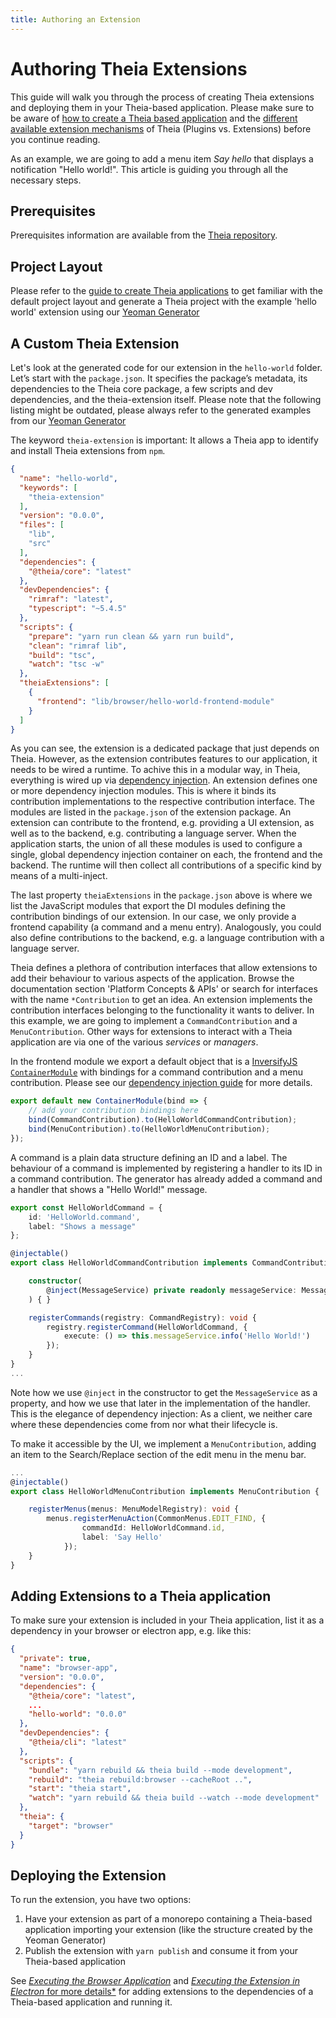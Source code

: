```yaml
---
title: Authoring an Extension
---
```


# Authoring Theia Extensions

This guide will walk you through the process of creating Theia extensions and deploying them in your Theia-based application. Please make sure to be aware of [how to create a Theia based application](/docs/composing_applications/) and the [different available extension mechanisms](/docs/extensions/) of Theia (Plugins vs. Extensions) before you continue reading.

As an example, we are going to add a menu item _Say hello_ that displays a notification "Hello world!". This article is guiding you through all the necessary steps.

## Prerequisites

Prerequisites information are available from the [Theia repository](https://github.com/eclipse-theia/theia/blob/master/doc/Developing.md#prerequisites).

## Project Layout

Please refer to the [guide to create Theia applications](/docs/composing_applications/) to get familiar with the default project layout and generate a Theia project with the example 'hello world' extension using our [Yeoman Generator](https://github.com/eclipse-theia/generator-theia-extension)

## A Custom Theia Extension

Let's look at the generated code for our extension in the `hello-world` folder. Let’s start with the `package.json`. It specifies the package’s metadata, its dependencies to the  Theia core package, a few scripts and dev dependencies, and the theia-extension itself. Please note that the following listing might be outdated, please always refer to the generated examples from our [Yeoman Generator](https://github.com/eclipse-theia/generator-theia-extension)

The keyword `theia-extension` is important: It allows a Theia app to identify and install Theia extensions from `npm`.

```json
{
  "name": "hello-world",
  "keywords": [
    "theia-extension"
  ],
  "version": "0.0.0",
  "files": [
    "lib",
    "src"
  ],
  "dependencies": {
    "@theia/core": "latest"
  },
  "devDependencies": {
    "rimraf": "latest",
    "typescript": "~5.4.5"
  },
  "scripts": {
    "prepare": "yarn run clean && yarn run build",
    "clean": "rimraf lib",
    "build": "tsc",
    "watch": "tsc -w"
  },
  "theiaExtensions": [
    {
      "frontend": "lib/browser/hello-world-frontend-module"
    }
  ]
}
```
As you can see, the extension is a dedicated package that just depends on Theia. However, as the extension contributes features to our application, it needs to be wired a runtime. To achive this in a modular way, in Theia, everything is wired up via [dependency injection](/docs/services_and_contributions#dependency-injection-di). An extension defines one or more dependency injection modules. This is where it binds its contribution implementations to the respective contribution interface. The modules are listed in the `package.json` of the extension package. An extension can contribute to the frontend, e.g. providing a UI extension, as well as to the backend, e.g. contributing a language server. When the application starts, the union of all these modules is used to configure a single, global dependency injection container on each, the frontend and the backend. The runtime will then collect all contributions of a specific kind by means of a multi-inject.

The last property `theiaExtensions` in the `package.json` above is where we list the JavaScript modules that export the DI modules defining the contribution bindings of our extension. In our case, we only provide a frontend capability (a command and a menu entry). Analogously, you could also define contributions to the backend, e.g. a language contribution with a language server.

Theia defines a plethora of contribution interfaces that allow extensions to add their behaviour to various aspects of the application. Browse the documentation section 'Platform Concepts & APIs' or search for interfaces with the name `*Contribution` to get an idea. An extension implements the contribution interfaces belonging to the functionality it wants to deliver. In this example, we are going to implement a `CommandContribution` and a `MenuContribution`. Other ways for extensions to interact with a Theia application are via one of the various _services_ or _managers_.

In the frontend module we export a default object that is a [InversifyJS `ContainerModule`](https://github.com/inversify/InversifyJS/blob/master/wiki/container_modules.md) with bindings for a command contribution and a menu contribution. Please see our [dependency injection guide](/docs/services_and_contributions/) for more details.

```typescript
export default new ContainerModule(bind => {
    // add your contribution bindings here
    bind(CommandContribution).to(HelloWorldCommandContribution);
    bind(MenuContribution).to(HelloWorldMenuContribution);
});
```

A command is a plain data structure defining an ID and a label. The behaviour of a command is implemented by registering a handler to its ID in a command contribution. The generator has already added a command and a handler that shows a "Hello World!" message.

```typescript
export const HelloWorldCommand = {
    id: 'HelloWorld.command',
    label: "Shows a message"
};

@injectable()
export class HelloWorldCommandContribution implements CommandContribution {

    constructor(
        @inject(MessageService) private readonly messageService: MessageService,
    ) { }

    registerCommands(registry: CommandRegistry): void {
        registry.registerCommand(HelloWorldCommand, {
            execute: () => this.messageService.info('Hello World!')
        });
    }
}
...
```

Note how we use `@inject` in the constructor to get the `MessageService` as a property, and how we use that later in the implementation of the handler. This is the elegance of dependency injection: As a client, we neither care where these dependencies come from nor what their lifecycle is.

To make it accessible by the UI, we implement a `MenuContribution`, adding an item to the Search/Replace section of the edit menu in the menu bar.

```typescript
...
@injectable()
export class HelloWorldMenuContribution implements MenuContribution {

    registerMenus(menus: MenuModelRegistry): void {
        menus.registerMenuAction(CommonMenus.EDIT_FIND, {
                commandId: HelloWorldCommand.id,
                label: 'Say Hello'
            });
    }
}
```

## Adding Extensions to a Theia application

To make sure your extension is included in your Theia application, list it as a dependency in your browser or electron app, e.g. like this:

```json
{
  "private": true,
  "name": "browser-app",
  "version": "0.0.0",
  "dependencies": {
    "@theia/core": "latest",
    ...
    "hello-world": "0.0.0"
  },
  "devDependencies": {
    "@theia/cli": "latest"
  },
  "scripts": {
    "bundle": "yarn rebuild && theia build --mode development",
    "rebuild": "theia rebuild:browser --cacheRoot ..",
    "start": "theia start",
    "watch": "yarn rebuild && theia build --watch --mode development"
  },
  "theia": {
    "target": "browser"
  }
}
```

## Deploying the Extension

To run the extension, you have two options:
1. Have your extension as part of a monorepo containing a Theia-based application importing your extension (like the structure created by the Yeoman Generator)
2. Publish the extension with `yarn publish` and consume it from your Theia-based application

See [*Executing the Browser Application*](/docs/composing_applications/#executing-the-browser-application) and [*Executing the Extension in Electron* for more details*](/docs/composing_applications/#executing-the-extension-in-electron) for adding extensions to the dependencies of a Theia-based application and running it.
